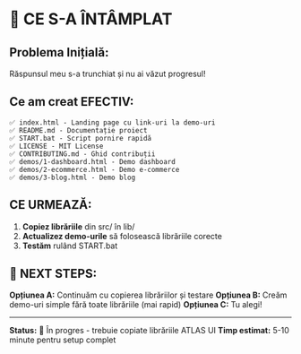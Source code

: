 # 🎯 CE S-A ÎNTÂMPLAT

## Problema Inițială:
Răspunsul meu s-a trunchiat și nu ai văzut progresul!

## Ce am creat EFECTIV:

```
✅ index.html - Landing page cu link-uri la demo-uri
✅ README.md - Documentație proiect
✅ START.bat - Script pornire rapidă
✅ LICENSE - MIT License
✅ CONTRIBUTING.md - Ghid contribuții
✅ demos/1-dashboard.html - Demo dashboard
✅ demos/2-ecommerce.html - Demo e-commerce  
✅ demos/3-blog.html - Demo blog
```

## CE URMEAZĂ:

1. **Copiez librăriile** din src/ în lib/
2. **Actualizez demo-urile** să folosească librăriile corecte
3. **Testăm** rulând START.bat

## 🚀 NEXT STEPS:

**Opțiunea A:** Continuăm cu copierea librăriilor și testare
**Opțiunea B:** Creăm demo-uri simple fără toate librăriile (mai rapid)
**Opțiunea C:** Tu alegi!

---

**Status:** 📍 În progres - trebuie copiate librăriile ATLAS UI
**Timp estimat:** 5-10 minute pentru setup complet